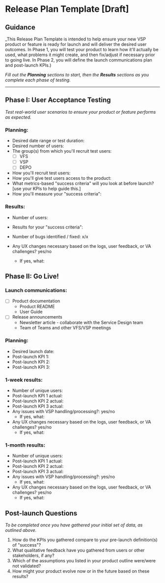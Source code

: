 # Release Plan Template [Draft]
## Guidance

_This Release Plan Template is intended to help ensure your new VSP product or feature is ready for launch and will deliver the desired user outcomes. In Phase 1, you will test your product to learn how it'll actually be used, what problems it might create, and then fix/adjust if necessary prior to going live. In Phase 2, you will define the launch communications plan and post-launch KPIs.)

_Fill out the **Planning** sections to start, then the **Results** sections as you complete each phase of testing._

---

## Phase I: User Acceptance Testing
*Test real-world user scenarios to ensure your product or feature performs as expected.*

### Planning:

- Desired date range or test duration: 
- Desired number of users: 
- The group(s) from which you'll recruit test users:
  - [ ] VFS
  - [ ] VSP
  - [ ] DEPO
- How you'll recruit test users:
- How you'll give test users access to the product: 
- What metrics-based "success criteria" will you look at before launch? [use your KPIs to help guide this.]
- How you'll measure your "success criteria": 

### Results:

- Number of users: 	

- Results for your "success criteria":

- Number of bugs identified / fixed: x/x

- Any UX changes necessary based on the logs, user feedback, or VA challenges? yes/no

  - If yes, what:   

## Phase II: Go Live!

### Launch communications:

- [ ] Product documentation
  - Product README
  - User Guide 
- [ ] Release announcements
  - Newsletter article - collaborate with the Service Design team
  - Team of Teams and other VFS/VSP meetings

### Planning:

- Desired launch date: 
- Post-launch KPI 1:
- Post-launch KPI 2:
- Post-launch KPI 3: 

### 1-week results:

- Number of unique users: 
- Post-launch KPI 1 actual: 
- Post-launch KPI 2 actual: 
- Post-launch KPI 3 actual:
- Any issues with VSP handling/processing?: yes/no
  - If yes, what:
- Any UX changes necessary based on the logs, user feedback, or VA challenges? yes/no
  - If yes, what: 

### 1-month results:

- Number of unique users: 
- Post-launch KPI 1 actual: 
- Post-launch KPI 2 actual: 
- Post-launch KPI 3 actual: 
- Any issues with VSP handling/processing?: yes/no
  - If yes, what:
- Any UX changes necessary based on the logs, user feedback, or VA challenges? yes/no
  - If yes, what: 

## Post-launch Questions

*To be completed once you have gathered your initial set of data, as outlined above.*

1. How do the KPIs you gathered compare to your pre-launch definition(s) of "success"?
2. What qualitative feedback have you gathered from users or other stakeholders, if any?
3. Which of the assumptions you listed in your product outline were/were not validated?
4. How might your product evolve now or in the future based on these results?
